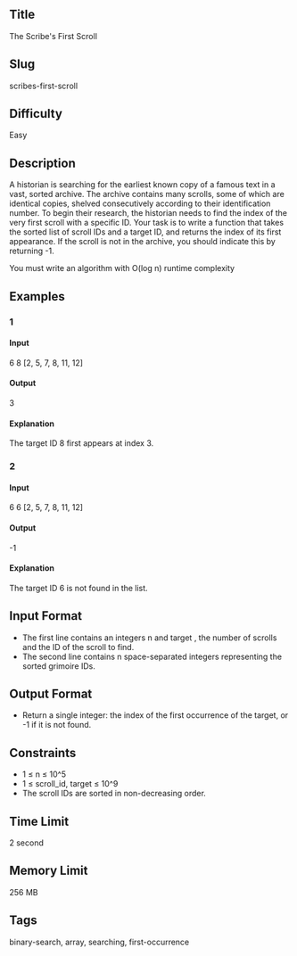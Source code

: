 ## Title

The Scribe's First Scroll

## Slug

scribes-first-scroll

## Difficulty

Easy

## Description

A historian is searching for the earliest known copy of a famous text in a vast, sorted archive. The archive contains many scrolls, some of which are identical copies, shelved consecutively according to their identification number. To begin their research, the historian needs to find the index of the very first scroll with a specific ID. 
Your task is to write a function that takes the sorted list of scroll IDs and a target ID, and returns the index of its first appearance. If the scroll is not in the archive, you should indicate this by returning -1.


You must write an algorithm with O(log n) runtime complexity

## Examples

### 1

#### Input

6 8
[2, 5, 7, 8, 11, 12]


#### Output

3

#### Explanation

The target ID 8 first appears at index 3.

### 2

#### Input

6 6
[2, 5, 7, 8, 11, 12]

#### Output

-1

#### Explanation

The target ID 6 is not found in the list.

## Input Format

- The first line contains an integers n and target , the number of scrolls and the ID of the scroll to find.
- The second line contains n space-separated integers representing the sorted grimoire IDs.

## Output Format

- Return a single integer: the index of the first occurrence of the target, or -1 if it is not found.

## Constraints

- 1 ≤ n ≤ 10^5
- 1 ≤ scroll_id, target ≤ 10^9
- The scroll IDs are sorted in non-decreasing order.

## Time Limit

2 second

## Memory Limit

256 MB

## Tags

binary-search, array, searching, first-occurrence
